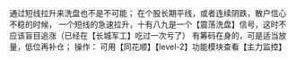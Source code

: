 通过短线拉升来洗盘也不是不可能；
在个股长期平线，或者连续阴跌，散户信心不稳的时候，
一个短线的急速拉升，十有八九是一个【震荡洗盘】信号，这时不应该盲目追涨（已经在【长城军工】吃过一次亏了）
有筹码在身的，可是适当放量，低位再补仓；
操作：
可用【同花顺】【level-2】功能模块查看【主力监控】